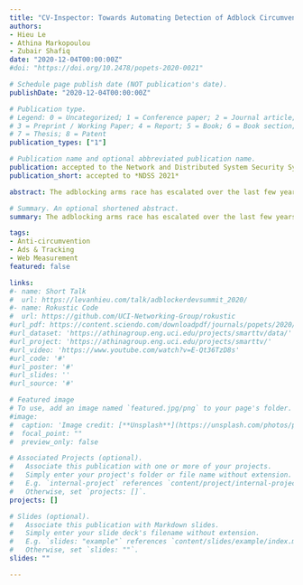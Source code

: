 ```yaml
---
title: "CV-Inspector: Towards Automating Detection of Adblock Circumvention"
authors:
- Hieu Le
- Athina Markopoulou
- Zubair Shafiq
date: "2020-12-04T00:00:00Z"
#doi: "https://doi.org/10.2478/popets-2020-0021"

# Schedule page publish date (NOT publication's date).
publishDate: "2020-12-04T00:00:00Z"

# Publication type.
# Legend: 0 = Uncategorized; 1 = Conference paper; 2 = Journal article;
# 3 = Preprint / Working Paper; 4 = Report; 5 = Book; 6 = Book section;
# 7 = Thesis; 8 = Patent
publication_types: ["1"]

# Publication name and optional abbreviated publication name.
publication: accepted to the Network and Distributed System Security Symposium (NDSS 2021)
publication_short: accepted to *NDSS 2021*

abstract: The adblocking arms race has escalated over the last few years. An entire new ecosystem of circumvention (CV) services has recently emerged that aims to bypass adblockers by obfuscating site content, making it difficult for adblocking filter lists to distinguish between ads and functional content. In this paper, we investigate recent anti-circumvention (anti-CV) efforts by the adblocking community that leverage custom filter lists. In particular, we analyze the anti-circumvention filter list (ACVL}, which supports advanced filter rules with enriched syntax and capabilities designed specifically to counter circumvention. We show that keeping ACVL rules up-to-date requires significant effort by expert list curators, who need to continuously monitor sites known to employ CV services and to discover new such sites in the wild; both tasks require considerable manual effort. To help automate and scale ACVL curation, we develop CV-Inspector, a machine learning approach for automatically detecting whether a site employs successful circumvention using differential execution analysis. We show that CV-Inspector achieves an F1-score 0.89 when detecting sites that successfully circumvent adblockers, and 0.94 for sites that do not. We apply CV-Inspector to discover sites that employ CV in the wild on top-20K sites. We also apply CV-Inspector to a list of sites that are known to utilize CV, and which are continuously monitored by ACVL authors, who counter CV by updating filter rules. In the latter case, we demonstrate that CV-Inspector reduces human labeling effort by 98%, which removes a major bottleneck for ACVL authors. Our work is the first large-scale study of the state of the circumvention arms race, and makes an important step towards automating anti-CV efforts.

# Summary. An optional shortened abstract.
summary: The adblocking arms race has escalated over the last few years. An entire new ecosystem of circumvention (CV) services has recently emerged that aims to bypass adblockers by obfuscating site content, making it difficult for adblocking filter lists to distinguish between ads and functional content. In this paper, we investigate recent anti-circumvention (anti-CV) efforts by the adblocking community that leverage custom filter lists. To help automate and scale ACVL curation, we develop CV-Inspector, a machine learning approach for automatically detecting whether a site employs successful circumvention using differential execution analysis.

tags:
- Anti-circumvention
- Ads & Tracking
- Web Measurement
featured: false

links:
#- name: Short Talk
#  url: https://levanhieu.com/talk/adblockerdevsummit_2020/
#- name: Rokustic Code
#  url: https://github.com/UCI-Networking-Group/rokustic
#url_pdf: https://content.sciendo.com/downloadpdf/journals/popets/2020/2/article-p129.xml
#url_dataset: 'https://athinagroup.eng.uci.edu/projects/smarttv/data/'
#url_project: 'https://athinagroup.eng.uci.edu/projects/smarttv/'
#url_video: 'https://www.youtube.com/watch?v=E-Qt36TzD8s'
#url_code: '#'
#url_poster: '#'
#url_slides: ''
#url_source: '#'

# Featured image
# To use, add an image named `featured.jpg/png` to your page's folder. 
#image:
#  caption: 'Image credit: [**Unsplash**](https://unsplash.com/photos/pLCdAaMFLTE)'
#  focal_point: ""
#  preview_only: false

# Associated Projects (optional).
#   Associate this publication with one or more of your projects.
#   Simply enter your project's folder or file name without extension.
#   E.g. `internal-project` references `content/project/internal-project/index.md`.
#   Otherwise, set `projects: []`.
projects: []

# Slides (optional).
#   Associate this publication with Markdown slides.
#   Simply enter your slide deck's filename without extension.
#   E.g. `slides: "example"` references `content/slides/example/index.md`.
#   Otherwise, set `slides: ""`.
slides: ""

---
```


